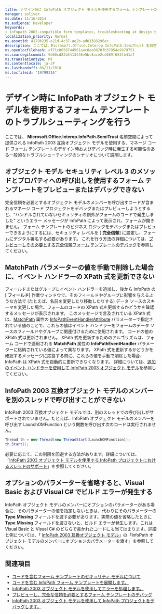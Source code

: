 ```yaml
---
title: デザイン時に InfoPath オブジェクト モデルを使用するフォーム テンプレートのトラブルシューティングを行う
manager: soliver
ms.date: 11/16/2014
ms.audience: Developer
keywords:
- infopath 2003-compatible form templates, troubleshooting at design time,troubleshooting form templates [InfoPath 2007], design time
localization_priority: Normal
ms.assetid: 4179b235-e21d-4c37-ae2b-ad01388296ec
description: ここでは、Microsoft.Office.Interop.InfoPath.SemiTrust 名前空間によって提供される InfoPath 2003 互換オブジェクト モデルを使用する、マネージ コード フォーム テンプレートのデザイン時およびデバッグ時に発生する可能性のある一般的なトラブルシューティングのシナリオについて説明します。
ms.openlocfilehash: af71c8058744561a4c8ee0870fb37054e9979751
ms.sourcegitcommit: 9d60cd82b5413446e5bc8ace2cd689f683fb41a7
ms.translationtype: MT
ms.contentlocale: ja-JP
ms.lasthandoff: 06/11/2018
ms.locfileid: "19799216"
---
```

# <a name="troubleshoot-form-templates-that-use-the-infopath-object-model-at-design-time"></a>デザイン時に InfoPath オブジェクト モデルを使用するフォーム テンプレートのトラブルシューティングを行う

ここでは、 **Microsoft.Office.Interop.InfoPath.SemiTrust** 名前空間によって提供される InfoPath 2003 互換オブジェクト モデルを使用する、マネージ コード フォーム テンプレートのデザイン時およびデバッグ時に発生する可能性のある一般的なトラブルシューティングのシナリオについて説明します。 
  
## <a name="cannot-preview-or-debug-form-templates-that-use-calls-to-object-model-security-level-3-methods-and-properties"></a>オブジェクト モデル セキュリティ レベル 3 のメソッドとプロパティへの呼び出しを使用するフォーム テンプレートをプレビューまたはデバッグできない

完全信頼を必要とするオブジェクト モデルのメンバーを呼び出すコードが含まれるマネージ コード プロジェクトをデバッグまたはプレビューしようとすると、"ハンドルされていないセキュリティの例外がフォームのコードで発生しました" というエラー メッセージが InfoPath によって表示され、フォームが開きません。 フォーム テンプレートのビジネス ロジックをデバッグまたはプレビューできるようにするには、セキュリティ レベルを [ **完全信頼**] に設定し、フォームにデジタル署名する必要があります。 これを行う方法の詳細については、[プレビューしその必要とする完全信頼フォーム テンプレートのデバッグ](how-to-preview-and-debug-form-templates-that-require-full-trust.md)を参照してください。
  
## <a name="cannot-update-xpath-expressions-in-event-handlers-if-the-matchpath-parameter-value-was-deleted-manually"></a>MatchPath パラメーターの値を手動で削除した場合に、イベント ハンドラーの XPath 式を更新できない

フィールドまたはグループにイベント ハンドラーを追加し、後から InfoPath の [ **フィールド**] 作業ウィンドウで、そのフィールドやグループに影響を与えるような方法で (たとえば、名前を変更したり移動したりする) データ ソースのスキーマを変更した場合、フォームのコードの XPath 式を更新するかどうかを確認するメッセージが表示されます。 このメッセージで言及されている XPath 式は、[MatchPath](https://msdn.microsoft.com/library/Microsoft.Office.Interop.InfoPath.SemiTrust.InfoPathEventHandlerAttribute.MatchPath.aspx) 属性の [InfoPathEventHandlerAttribute](https://msdn.microsoft.com/library/Microsoft.Office.Interop.InfoPath.SemiTrust.InfoPathEventHandlerAttribute.aspx) パラメーターで指定されている値のことで、これらの値はイベント ハンドラーをフォームのデータ ソースのフィールドやグループに関連付けるために使用されます。 コードの他の XPath 式は更新されません。 XPath 式を更新するためのアルゴリズムは、フォーム コードで適用される **MatchPath** 属性の **InfoPathEventHandler** パラメーターに格納されている値によって異なります。 XPath 式を更新するかどうかを確認するメッセージに応答する前に、これらの値を手動で削除した場合、InfoPath は XPath 式を自動的に更新できなくなります。 詳細については、[追加のイベント ハンドラーを使用して InfoPath 2003 オブジェクト モデル](how-to-add-an-event-handler-using-the-infopath-2003-object-model.md)を参照してください。
  
## <a name="cannot-call-members-of-the-infopath-2003-compatible-object-model-on-a-separate-thread"></a>InfoPath 2003 互換オブジェクト モデルのメンバーを別のスレッドで呼び出すことができない

InfoPath 2003 互換オブジェクト モデルでは、別のスレッドでの呼び出しがサポートされていません。たとえば、InfoPath オブジェクト モデルのメンバーを呼び出す LaunchOMFunction という関数を呼び出す次のコードは実行されません。 
  
```cs
Thread th = new Thread(new ThreadStart(LaunchOMFunction));
th.Start();
```

必要に応じて、この制限を回避する方法があります。詳細については、「[InfoPath 2003 オブジェクト モデルを使用する InfoPath プロジェクトにおけるスレッドのサポート](threading-support-in-infopath-projects-using-the-infopath-2003-object-model.md)」を参照してください。
  
## <a name="omitting-optional-parameters-causes-a-build-error-in-visual-basic-and-visual-c"></a>オプションのパラメーターを省略すると、Visual Basic および Visual C# でビルド エラーが発生する

InfoPath オブジェクト モデルのメンバーにオプションのパラメーターがある場合に、そのパラメーターの値を指定しないときは、代わりにそのパラメーターの **Type.Missing** フィールドを渡す必要があります。実際の値を省略したときに **Type.Missing** フィールドを渡さないと、ビルド エラーが発生します。これは Visual Basic と Visual C# のどちらで書かれたコードにも当てはまります。詳細と例については、「 [InfoPath 2003 互換オブジェクト モデル](infopath-2003-compatible-object-models.md)」の「InfoPath オブジェクト モデルのメンバーにオプションのパラメーターを渡す」を参照してください。 
  
## <a name="see-also"></a>関連項目

- [コードを含むフォーム テンプレートのセキュリティ モデルについて](about-the-security-model-for-form-templates-with-code.md)
- [コードを含む InfoPath フォーム テンプレートを展開します。](how-to-deploy-infopath-form-templates-with-code.md)
- [InfoPath 2003 オブジェクト モデルを使用してエラーを処理します。](how-to-handle-errors-using-the-infopath-2003-object-model.md)
- [プレビューし、完全な信頼を必要とするフォーム テンプレートのデバッグ](how-to-preview-and-debug-form-templates-that-require-full-trust.md)
- [InfoPath 2003 オブジェクト モデルを使用して InfoPath プロジェクトをデバッグします。](how-to-debug-infopath-projects-using-the-infopath-2003-object-model.md)

